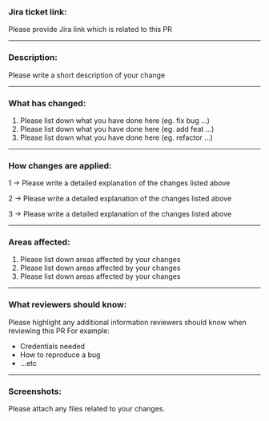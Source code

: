 ### Jira ticket link:
Please provide Jira link which is related to this PR



---
### Description:
Please write a short description of your change



---
### What has changed:
1. Please list down what you have done here (eg. fix bug ...)
2. Please list down what you have done here (eg. add feat ...)
3. Please list down what you have done here (eg. refactor ...)



---
### How changes are applied:
1 -> Please write a detailed explanation of the changes listed above



2 -> Please write a detailed explanation of the changes listed above



3 -> Please write a detailed explanation of the changes listed above



---
### Areas affected:
1. Please list down areas affected by your changes
2. Please list down areas affected by your changes
3. Please list down areas affected by your changes



---
### What reviewers should know:
Please highlight any additional information reviewers should know when reviewing this PR
For example:
- Credentials needed
- How to reproduce a bug
- ...etc



---
### Screenshots:
Please attach any files related to your changes.
